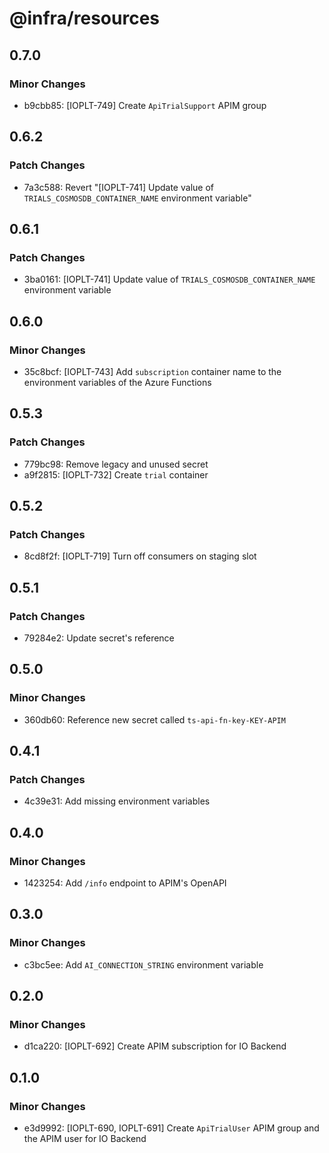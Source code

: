 # @infra/resources

## 0.7.0

### Minor Changes

- b9cbb85: [IOPLT-749] Create `ApiTrialSupport` APIM group

## 0.6.2

### Patch Changes

- 7a3c588: Revert "[IOPLT-741] Update value of `TRIALS_COSMOSDB_CONTAINER_NAME` environment variable"

## 0.6.1

### Patch Changes

- 3ba0161: [IOPLT-741] Update value of `TRIALS_COSMOSDB_CONTAINER_NAME` environment variable

## 0.6.0

### Minor Changes

- 35c8bcf: [IOPLT-743] Add `subscription` container name to the environment variables of the Azure Functions

## 0.5.3

### Patch Changes

- 779bc98: Remove legacy and unused secret
- a9f2815: [IOPLT-732] Create `trial` container

## 0.5.2

### Patch Changes

- 8cd8f2f: [IOPLT-719] Turn off consumers on staging slot

## 0.5.1

### Patch Changes

- 79284e2: Update secret's reference

## 0.5.0

### Minor Changes

- 360db60: Reference new secret called `ts-api-fn-key-KEY-APIM`

## 0.4.1

### Patch Changes

- 4c39e31: Add missing environment variables

## 0.4.0

### Minor Changes

- 1423254: Add `/info` endpoint to APIM's OpenAPI

## 0.3.0

### Minor Changes

- c3bc5ee: Add `AI_CONNECTION_STRING` environment variable

## 0.2.0

### Minor Changes

- d1ca220: [IOPLT-692] Create APIM subscription for IO Backend

## 0.1.0

### Minor Changes

- e3d9992: [IOPLT-690, IOPLT-691] Create `ApiTrialUser` APIM group and the APIM user for IO Backend
